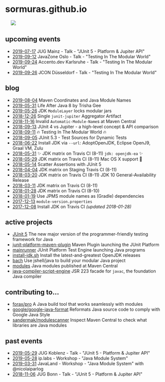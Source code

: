 # sormuras.github.io

[<img src="https://github.com/favicon.ico" width="14">](https://github.com/sormuras/sormuras.github.io/issues) [<img src="feed-icon-14x14.png">](https://github.com/sormuras/sormuras.github.io/commits/master.atom)

## upcoming events

- [2019-07-17](https://www.meetup.com/JUG-Mainz/events/262059653) JUG Mainz - Talk - "JUnit 5 - Platform & Jupiter API"
- [2019-09-12](https://2019.javazone.no) JavaZone Oslo - Talk - "Testing In The Modular World"
- [2019-09-24](https://accento.dev) Accento.dev Karlsruhe - Talk - "Testing In The Modular World"
- [2019-09-26](https://jcon.one) JCON Düsseldorf - Talk - "Testing In The Modular World"

## blog

- [2019-08-04](blog/2019-08-04-maven-coordinates-and-java-module-names.md) Maven Coordinates and Java Module Names
- [2019-05-31](blog/2019-05-31-life-after-java-8-by-trisha-gee.md) Life After Java 8 by Trisha Gee
- [2019-05-26](blog/2019-05-26-jdk-module-layer-class-loader.md) JDK `ModuleLayer` locks modular jars
- [2018-12-26](blog/2018-12-26-junit-jupiter-aggregator.md) Single `junit-jupiter` Aggregator Artifact
- [2018-11-16](blog/2018-11-16-invalid-automatic-module-names.md) Invalid `Automatic-Module-Name`s at Maven Central
- [2018-09-13](blog/2018-09-13-junit-4-core-vs-jupiter-api.md) JUnit 4 vs Jupiter - a high-level concept & API comparison
- [2018-09-11](blog/2018-09-11-testing-in-the-modular-world.md) 🔥 Testing In The Modular World 🔥
- [2018-09-05](blog/2018-09-05-junit-5.3-dynamic-test-source.md) JUnit 5.3 - Test Sources for Dynamic Tests
- [2018-06-22](blog/2018-06-22-jdk-matrix.md) Install JDK via `--url`: AdoptOpenJDK, Eclipse OpenJ9, Graal VM, Zulu
- [2018-05-31](blog/2018-05-31-jdk-matrix.md) ✨ JDK matrix on Travis CI (8-11) `jdk: openjdk-ea` ✨
- [2018-05-29](blog/2018-05-29-jdk-matrix.md) JDK matrix on Travis CI (8-11) Mac OS X support 🍏
- [2018-05-14](blog/2018-05-14-junit5-scatter-assertions.md) Scatter Assertions with JUnit 5
- [2018-04-04](blog/2018-04-04-jdk-matrix.md) JDK matrix on Staging Travis CI (8-11)
- [2018-03-20](blog/2018-03-20-jdk-matrix.md) JDK matrix on Travis CI (8-11) JDK 10 General-Availability Release
- [2018-03-11](blog/2018-03-11-jdk-matrix.md) JDK matrix on Travis CI (8-11)
- [2018-01-28](blog/2018-01-28-jdk-matrix.md) JDK matrix on Travis CI (8-10)
- [2018-01-19](blog/2018-01-19-mod2mav.md) Use JPMS module names as (Gradle) dependencies
- [2017-12-13](blog/2017-12-13-module-info-properties.md) `module-version.properties`
- [2017-12-08](blog/2017-12-08-install-jdk-on-travis.md) Install JDK on Travis CI _(updated 2018-01-28)_

## active projects

- [JUnit 5](https://junit.org) The new major version of the programmer-friendly testing framework for Java
- [junit-platform-maven-plugin](https://github.com/sormuras/junit-platform-maven-plugin) Maven Plugin launching the JUnit Platform
- [mainrunner](https://github.com/sormuras/mainrunner) JUnit Platform Test Engine launching Java programs
- [install-jdk.sh](https://github.com/sormuras/bach#install-jdksh) Install the latest-and-greatest OpenJDK releases
- [bach](https://github.com/sormuras/bach) Use jshell/java to build your modular Java project
- [modules](https://github.com/sormuras/modules) Java modules published at Maven Central
- [java-compiler-script-engine](https://github.com/sormuras/java-compiler-script-engine) JSR 223 facade for `javac`, the foundation Java compiler

## contributing to...

- [forax/pro](https://github.com/forax/pro) A Java build tool that works seamlessly with modules
- [google/google-java-format](https://github.com/google/google-java-format) Reformats Java source code to comply with Google Java Style
- [sandermak/modulescanner](https://github.com/sandermak/modulescanner) Inspect Maven Central to check what libraries are Java modules

## past events

- [2019-05-29](https://www.meetup.com/Java-User-Group-Koblenz/events/261282474) JUG Koblenz - Talk -  "JUnit 5 - Platform & Jupiter API"
- [2019-05-28](https://www.iplabs.de) ip.labs - Workshop -  "Java Module System"
- [2019-03-31](https://programm.javaland.eu/2019/#/scheduledEvent/569055) JavaLand - Workshop - "Java Module System" with @nicolaiparlog
- [2018-11-06](https://www.meetup.com/JUG-Bonn/events/251268745) JUG Bonn - Talk - "JUnit 5 - Platform & Jupiter API"
